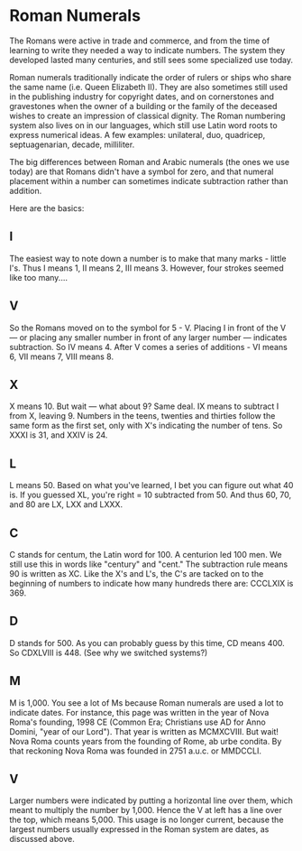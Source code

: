 # Roman Numerals

The Romans were active in trade and commerce, and from the time of learning to write they needed a way to indicate numbers. The system they developed lasted many centuries, and still sees some specialized use today.

Roman numerals traditionally indicate the order of rulers or ships who share the same name (i.e. Queen Elizabeth II). They are also sometimes still used in the publishing industry for copyright dates, and on cornerstones and gravestones when the owner of a building or the family of the deceased wishes to create an impression of classical dignity. The Roman numbering system also lives on in our languages, which still use Latin word roots to express numerical ideas. A few examples: unilateral, duo, quadricep, septuagenarian, decade, milliliter.

The big differences between Roman and Arabic numerals (the ones we use today) are that Romans didn't have a symbol for zero, and that numeral placement within a number can sometimes indicate subtraction rather than addition.

Here are the basics:

## I	

The easiest way to note down a number is to make that many marks - little I's. Thus I means 1, II means 2, III means 3. However, four strokes seemed like too many....

## V	

So the Romans moved on to the symbol for 5 - V. Placing I in front of the V — or placing any smaller number in front of any larger number — indicates subtraction. So IV means 4. After V comes a series of additions - VI means 6, VII means 7, VIII means 8.

## X	

X means 10. But wait — what about 9? Same deal. IX means to subtract I from X, leaving 9. Numbers in the teens, twenties and thirties follow the same form as the first set, only with X's indicating the number of tens. So XXXI is 31, and XXIV is 24.

## L	

L means 50. Based on what you've learned, I bet you can figure out what 40 is. If you guessed XL, you're right = 10 subtracted from 50. And thus 60, 70, and 80 are LX, LXX and LXXX.

## C	

C stands for centum, the Latin word for 100. A centurion led 100 men. We still use this in words like "century" and "cent." The subtraction rule means 90 is written as XC. Like the X's and L's, the C's are tacked on to the beginning of numbers to indicate how many hundreds there are: CCCLXIX is 369.

## D	

D stands for 500. As you can probably guess by this time, CD means 400. So CDXLVIII is 448. (See why we switched systems?)

## M	

M is 1,000. You see a lot of Ms because Roman numerals are used a lot to indicate dates. For instance, this page was written in the year of Nova Roma's founding, 1998 CE (Common Era; Christians use AD for Anno Domini, "year of our Lord"). That year is written as MCMXCVIII. But wait! Nova Roma counts years from the founding of Rome, ab urbe condita. By that reckoning Nova Roma was founded in 2751 a.u.c. or MMDCCLI.

## V
 
Larger numbers were indicated by putting a horizontal line over them, which meant to multiply the number by 1,000. Hence the V at left has a line over the top, which means 5,000. This usage is no longer current, because the largest numbers usually expressed in the Roman system are dates, as discussed above.